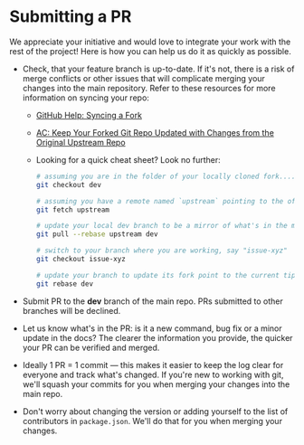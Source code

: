 # Submitting a PR

We appreciate your initiative and would love to integrate your work with the rest of the project! Here is how you can help us do it as quickly as possible.

- Check, that your feature branch is up-to-date. If it's not, there is a risk of merge conflicts or other issues that will complicate merging your changes into the main repository. Refer to these resources for more information on syncing your repo:
  - [GitHub Help: Syncing a Fork](https://help.github.com/articles/syncing-a-fork/)
  - [AC: Keep Your Forked Git Repo Updated with Changes from the Original Upstream Repo](http://www.andrewconnell.com/blog/keep-your-forked-git-repo-updated-with-changes-from-the-original-upstream-repo)
  - Looking for a quick cheat sheet? Look no further:

    ```sh
    # assuming you are in the folder of your locally cloned fork....
    git checkout dev

    # assuming you have a remote named `upstream` pointing to the official **sp-dev-fx-property-controls** repo
    git fetch upstream

    # update your local dev branch to be a mirror of what's in the main repo
    git pull --rebase upstream dev

    # switch to your branch where you are working, say "issue-xyz"
    git checkout issue-xyz

    # update your branch to update its fork point to the current tip of dev & put your changes on top of it
    git rebase dev
    ```

- Submit PR to the **dev** branch of the main repo. PRs submitted to other branches will be declined.
- Let us know what's in the PR: is it a new command, bug fix or a minor update in the docs? The clearer the information you provide, the quicker your PR can be verified and merged.
- Ideally 1 PR = 1 commit — this makes it easier to keep the log clear for everyone and track what's changed. If you're new to working with git, we'll squash your commits for you when merging your changes into the main repo.
- Don't worry about changing the version or adding yourself to the list of contributors in `package.json`. We'll do that for you when merging your changes.
